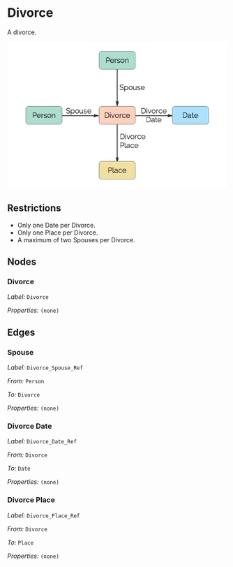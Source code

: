 # Divorce
A divorce.

![](../img/divorce.png)

## Restrictions

* Only one Date per Divorce.
* Only one Place per Divorce.
* A maximum of two Spouses per Divorce.

## Nodes

### Divorce

*Label:* `Divorce`

*Properties:* `(none)`

## Edges

### Spouse

*Label:* `Divorce_Spouse_Ref`

*From:* `Person`

*To:* `Divorce`

*Properties:* `(none)`

### Divorce Date

*Label:* `Divorce_Date_Ref`

*From:* `Divorce`

*To:* `Date`

*Properties:* `(none)`

### Divorce Place

*Label:* `Divorce_Place_Ref`

*From:* `Divorce`

*To:* `Place`

*Properties:* `(none)`